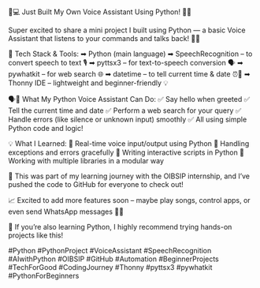 🧠💻 Just Built My Own Voice Assistant Using Python! 🐍🎤

Super excited to share a mini project I built using Python — a basic Voice Assistant that listens to your commands and talks back! 🤖✨

🔧 Tech Stack & Tools:
➡ Python (main language)
➡ SpeechRecognition – to convert speech to text 🎙
➡ pyttsx3 – for text-to-speech conversion 🗣
➡ pywhatkit – for web search 🌐
➡ datetime – to tell current time & date ⏰📅
➡ Thonny IDE – lightweight and beginner-friendly 💡

🗣💬 What My Python Voice Assistant Can Do:
✅ Say hello when greeted
✅ Tell the current time and date
✅ Perform a web search for your query
✅ Handle errors (like silence or unknown input) smoothly
✅ All using simple Python code and logic!

💡 What I Learned:
🔸 Real-time voice input/output using Python
🔸 Handling exceptions and errors gracefully
🔸 Writing interactive scripts in Python
🔸 Working with multiple libraries in a modular way

📌 This was part of my learning journey with the OIBSIP internship, and I’ve pushed the code to GitHub for everyone to check out!


📈 Excited to add more features soon – maybe play songs, control apps, or even send WhatsApp messages 📱🎶

🔽 If you’re also learning Python, I highly recommend trying hands-on projects like this!

#Python #PythonProject #VoiceAssistant #SpeechRecognition #AIwithPython #OIBSIP #GitHub #Automation #BeginnerProjects #TechForGood #CodingJourney #Thonny #pyttsx3 #pywhatkit #PythonForBeginners
